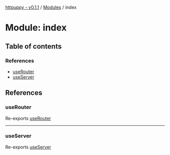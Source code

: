 [httpuppy - v0.1.1](../README.md) / [Modules](../modules.md) / index

# Module: index

## Table of contents

### References

- [useRouter](index.md#userouter)
- [useServer](index.md#useserver)

## References

### useRouter

Re-exports [useRouter](router.md#userouter)

___

### useServer

Re-exports [useServer](server.md#useserver)
